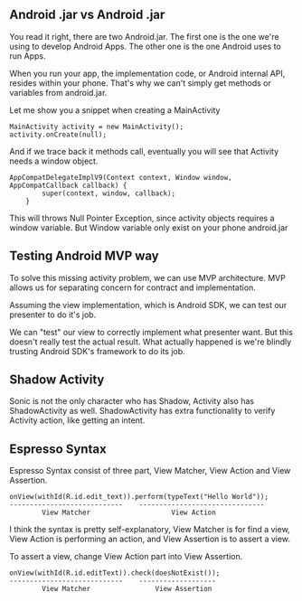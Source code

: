 ## Android .jar vs Android .jar

You read it right, there are two Android.jar. The first one is the one we're using to develop Android Apps.
The other one is the one Android uses to run Apps.

When you run your app, the implementation code, or Android internal API, resides within your phone.
That's why we can't simply get methods or variables from android.jar.

Let me show you a snippet when creating a MainActivity

```
MainActivity activity = new MainActivity();
activity.onCreate(null);
```

And if we trace back it methods call, eventually you will see that Activity needs a window object.

```
AppCompatDelegateImplV9(Context context, Window window, AppCompatCallback callback) {
        super(context, window, callback);
    }
```

This will throws Null Pointer Exception, since activity objects requires a window variable.
But Window variable only exist on your phone android.jar

## Testing Android MVP way

To solve this missing activity problem, we can use MVP architecture.
MVP allows us for separating concern for contract and implementation.

Assuming the view implementation, which is Android SDK, we can test our presenter to do it's job.


We can "test" our view to correctly implement what presenter want. But this doesn't really test the actual result.
What actually happened is we're blindly trusting Android SDK's framework to do its job.

## Shadow Activity
Sonic is not the only character who has Shadow, Activity also has ShadowActivity as well.
ShadowActivity has extra functionality to verify Activity action, like getting an intent.

## Espresso Syntax
Espresso Syntax consist of three part, View Matcher, View Action and View Assertion.
```
onView(withId(R.id.edit_text)).perform(typeText("Hello World"));
----------------------------    -------------------------------
        View Matcher                    View Action
```
I think the syntax is pretty self-explanatory,
View Matcher is for find a view, View Action is performing an action,
and View Assertion is to assert a view.

To assert a view, change View Action part into View Assertion.

```
onView(withId(R.id.editText)).check(doesNotExist());
----------------------------    -------------------
        View Matcher                View Assertion
```
